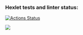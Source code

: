 ### Hexlet tests and linter status:
[![Actions Status](https://github.com/Vapiti/backend-project-44/workflows/hexlet-check/badge.svg)](https://github.com/Vapiti/backend-project-44/actions)

<a href="https://codeclimate.com/github/Vapiti/backend-project-44/maintainability"><img src="https://api.codeclimate.com/v1/badges/07937a058a3add0ccb6f/maintainability" /></a>
